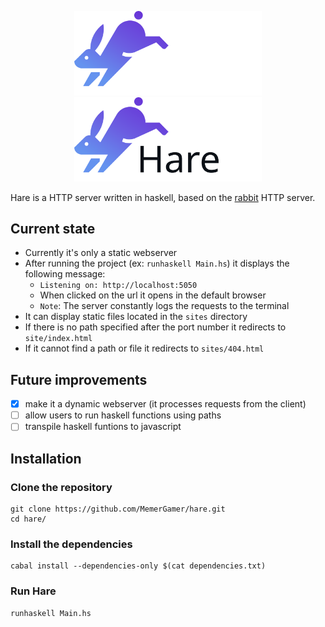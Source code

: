 <p align=center>
 <img src="./icons/Hare%20logo%20white.svg#gh-dark-mode-only" alt="Hare logo" style="width:300px;"/>
 <img src="icons/Hare%20logo%20black.svg#gh-light-mode-only" alt="Hare logo" style="width:300px;"/>
</p>

Hare is a HTTP server written in haskell, based on the [rabbit](https://github.com/MemerGamer/rabbit) HTTP server.

## Current state

- Currently it's only a static webserver
- After running the project (ex: `runhaskell Main.hs`) it displays the following message:
  - `Listening on: http://localhost:5050`
  - When clicked on the url it opens in the default browser
  - `Note`: The server constantly logs the requests to the terminal
- It can display static files located in the `sites` directory
- If there is no path specified after the port number it redirects to `site/index.html`
- If it cannot find a path or file it redirects to `sites/404.html`

## Future improvements

- [x] make it a dynamic webserver (it processes requests from the client)
- [ ] allow users to run haskell functions using paths
- [ ] transpile haskell funtions to javascript

## Installation

### Clone the repository

```console
git clone https://github.com/MemerGamer/hare.git
cd hare/
```

### Install the dependencies

```console
cabal install --dependencies-only $(cat dependencies.txt)
```

### Run Hare

```console
runhaskell Main.hs
```

